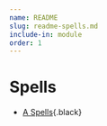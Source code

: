 ```yaml
---
name: README
slug: readme-spells.md
include-in: module
order: 1
---
```


# Spells

* [A Spells](A/readme.md){.black}